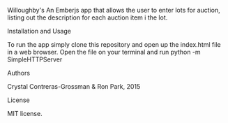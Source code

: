 Willoughby's
An Emberjs app that allows the user to enter lots for auction, listing out the description for each auction item i the lot.

Installation and Usage

To run the app simply clone this repository and open up the index.html file in a web browser. Open the file on
your terminal and run python -m SimpleHTTPServer


Authors

Crystal Contreras-Grossman & Ron Park, 2015

License

MIT license.

